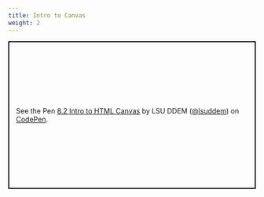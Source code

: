 ```yaml
---
title: Intro to Canvas
weight: 2
---
```


<p class="codepen" data-height="600" data-theme-id="33744" data-default-tab="html,result" data-user="lsuddem" data-slug-hash="7f4dda0bc50eba303d9ee4b6092bdab4" data-editable="true" style="height: 300px; box-sizing: border-box; display: flex; align-items: center; justify-content: center; border: 2px solid black; margin: 1em 0; padding: 1em;" data-pen-title="8.2 Intro to HTML Canvas">
  <span>See the Pen <a href="https://codepen.io/lsuddem/pen/7f4dda0bc50eba303d9ee4b6092bdab4/">
  8.2 Intro to HTML Canvas</a> by LSU DDEM (<a href="https://codepen.io/lsuddem">@lsuddem</a>)
  on <a href="https://codepen.io">CodePen</a>.</span>
</p>
<script async src="https://static.codepen.io/assets/embed/ei.js"></script>